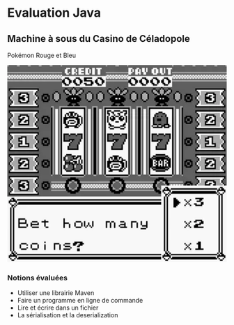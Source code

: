 # Evaluation Java

## Machine à sous du Casino de Céladopole

Pokémon Rouge et Bleu

![pokemon](illustration.png)

### Notions évaluées

- Utiliser une librairie Maven
- Faire un programme en ligne de commande
- Lire et écrire dans un fichier
- La sérialisation et la deserialization
